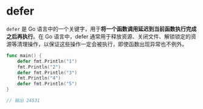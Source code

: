 # defer

`defer` 是 Go 语言中的一个关键字，用于**将一个函数调用延迟到当前函数执行完成之后再执行**。在 Go 语言中，defer 通常用于释放资源、关闭文件、解锁锁定的资源等清理操作，以保证这些操作一定会被执行，即使函数出现异常也不例外。

```Go
func main() {
    defer fmt.Println("1")
    fmt.Println("2")
    defer fmt.Println("3")
    fmt.Println("4")
    defer fmt.Println("5")
}

// 输出 24531
```